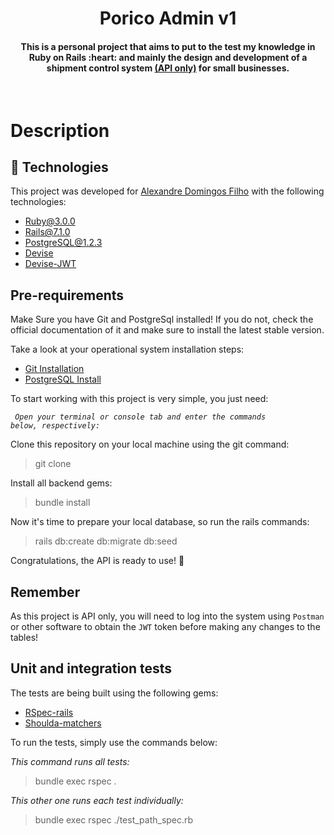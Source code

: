 <h1 align="center">
  <strong>Porico</strong> Admin v1
</h1>

  </hr>

  <h4 align="center">This is a personal project that aims to put to the test my knowledge in Ruby on Rails :heart: and mainly the design and development of a shipment control system <ins>(API only)</ins> for small businesses. </h4>
</br>
<p align="center">

# Description
## :rocket: Technologies
This project was developed for [Alexandre Domingos Filho](https://github.com/alexandredfilho) with the following technologies:

-  [Ruby@3.0.0](https://www.ruby-lang.org/en/)
-  [Rails@7.1.0](https://rubyonrails.org/)
-  [PostgreSQL@1.2.3](https://www.postgresql.org/)
-  [Devise](https://github.com/heartcombo/devise)
-  [Devise-JWT](https://github.com/waiting-for-dev/devise-jwt)

## Pre-requirements

Make Sure you have Git and PostgreSql installed! If you do not, check the official documentation of it and make sure to install the latest stable version.

Take a look at your operational system installation steps:
-  [Git Installation](https://git-scm.com/book/en/v2/Getting-Started-Installing-Git)
-  [PostgreSQL Install](https://www.postgresql.org/download/)

To start working with this project is very simple, you just need:

<code> _Open your terminal or console tab and enter the commands below, respectively:_</code>

Clone this repository on your local machine using the git command:

> git clone

Install all backend gems:

> bundle install

Now it's time to prepare your local database, so run the rails commands:

> rails db:create db:migrate db:seed

</hr>

Congratulations, the API is ready to use! :tada:

</hr>

## Remember

As this project is API only, you will need to log into the system using <code>Postman</code> or other software to obtain the <code>JWT</code> token before making any changes to the tables!

## Unit and integration tests
The tests are being built using the following gems:

-  [RSpec-rails](https://github.com/rspec/rspec-rails)
-  [Shoulda-matchers](https://github.com/thoughtbot/shoulda-matchers)

To run the tests, simply use the commands below:

<i>This command runs all tests:</i>
> bundle exec rspec .

<i>This other one runs each test individually:</i>
> bundle exec rspec ./test_path_spec.rb
